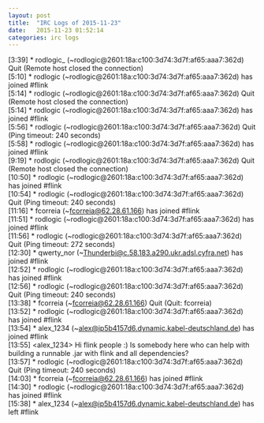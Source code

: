 ```yaml
---
layout: post
title:  "IRC Logs of 2015-11-23"
date:   2015-11-23 01:52:14
categories: irc logs
---
```

<span class="irc-date">[3:39]</span> <span class="irc-navy">* rodlogic_ (~rodlogic@2601:18a:c100:3d74:3d7f:af65:aaa7:362d) Quit (Remote host closed the connection)</span><br />
<span class="irc-date">[5:10]</span> <span class="irc-green">* rodlogic (~rodlogic@2601:18a:c100:3d74:3d7f:af65:aaa7:362d) has joined #flink</span><br />
<span class="irc-date">[5:14]</span> <span class="irc-navy">* rodlogic (~rodlogic@2601:18a:c100:3d74:3d7f:af65:aaa7:362d) Quit (Remote host closed the connection)</span><br />
<span class="irc-date">[5:14]</span> <span class="irc-green">* rodlogic (~rodlogic@2601:18a:c100:3d74:3d7f:af65:aaa7:362d) has joined #flink</span><br />
<span class="irc-date">[5:56]</span> <span class="irc-navy">* rodlogic (~rodlogic@2601:18a:c100:3d74:3d7f:af65:aaa7:362d) Quit (Ping timeout: 240 seconds)</span><br />
<span class="irc-date">[5:58]</span> <span class="irc-green">* rodlogic (~rodlogic@2601:18a:c100:3d74:3d7f:af65:aaa7:362d) has joined #flink</span><br />
<span class="irc-date">[9:19]</span> <span class="irc-navy">* rodlogic (~rodlogic@2601:18a:c100:3d74:3d7f:af65:aaa7:362d) Quit (Remote host closed the connection)</span><br />
<span class="irc-date">[10:50]</span> <span class="irc-green">* rodlogic (~rodlogic@2601:18a:c100:3d74:3d7f:af65:aaa7:362d) has joined #flink</span><br />
<span class="irc-date">[10:54]</span> <span class="irc-navy">* rodlogic (~rodlogic@2601:18a:c100:3d74:3d7f:af65:aaa7:362d) Quit (Ping timeout: 240 seconds)</span><br />
<span class="irc-date">[11:16]</span> <span class="irc-green">* fcorreia (~fcorreia@62.28.61.166) has joined #flink</span><br />
<span class="irc-date">[11:51]</span> <span class="irc-green">* rodlogic (~rodlogic@2601:18a:c100:3d74:3d7f:af65:aaa7:362d) has joined #flink</span><br />
<span class="irc-date">[11:56]</span> <span class="irc-navy">* rodlogic (~rodlogic@2601:18a:c100:3d74:3d7f:af65:aaa7:362d) Quit (Ping timeout: 272 seconds)</span><br />
<span class="irc-date">[12:30]</span> <span class="irc-green">* qwerty_nor (~Thunderbi@c.58.183.a290.ukr.adsl.cyfra.net) has joined #flink</span><br />
<span class="irc-date">[12:52]</span> <span class="irc-green">* rodlogic (~rodlogic@2601:18a:c100:3d74:3d7f:af65:aaa7:362d) has joined #flink</span><br />
<span class="irc-date">[12:56]</span> <span class="irc-navy">* rodlogic (~rodlogic@2601:18a:c100:3d74:3d7f:af65:aaa7:362d) Quit (Ping timeout: 240 seconds)</span><br />
<span class="irc-date">[13:38]</span> <span class="irc-navy">* fcorreia (~fcorreia@62.28.61.166) Quit (Quit: fcorreia)</span><br />
<span class="irc-date">[13:52]</span> <span class="irc-green">* rodlogic (~rodlogic@2601:18a:c100:3d74:3d7f:af65:aaa7:362d) has joined #flink</span><br />
<span class="irc-date">[13:54]</span> <span class="irc-green">* alex_1234 (~alex@ip5b4157d6.dynamic.kabel-deutschland.de) has joined #flink</span><br />
<span class="irc-date">[13:55]</span> <span class="irc-black">&lt;alex_1234&gt; Hi flink people :) Is somebody here who can help with building a runnable .jar with flink and all dependencies?</span><br />
<span class="irc-date">[13:57]</span> <span class="irc-navy">* rodlogic (~rodlogic@2601:18a:c100:3d74:3d7f:af65:aaa7:362d) Quit (Ping timeout: 240 seconds)</span><br />
<span class="irc-date">[14:03]</span> <span class="irc-green">* fcorreia (~fcorreia@62.28.61.166) has joined #flink</span><br />
<span class="irc-date">[14:30]</span> <span class="irc-green">* rodlogic (~rodlogic@2601:18a:c100:3d74:3d7f:af65:aaa7:362d) has joined #flink</span><br />
<span class="irc-date">[15:38]</span> <span class="irc-green">* alex_1234 (~alex@ip5b4157d6.dynamic.kabel-deutschland.de) has left #flink</span><br />
